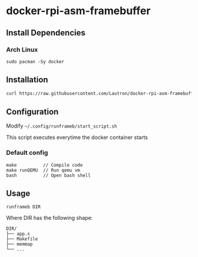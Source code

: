 # docker-rpi-asm-framebuffer
## Install Dependencies
### Arch Linux
```
sudo pacman -Sy docker
```
## Installation
```bash
curl https://raw.githubusercontent.com/Lautron/docker-rpi-asm-framebuffer/master/install.sh | bash
```
## Configuration
Modify `~/.config/runframeb/start_script.sh`

This script executes everytime the docker container starts

### Default config
```
make 	      // Compile code
make runQEMU  // Run qemu vm
bash 	      // Open bash shell
```

## Usage
```
runframeb DIR
```
Where DIR has the following shape:
```
DIR/
├── app.s
├── Makefile
├── memmap
└── ...
```
